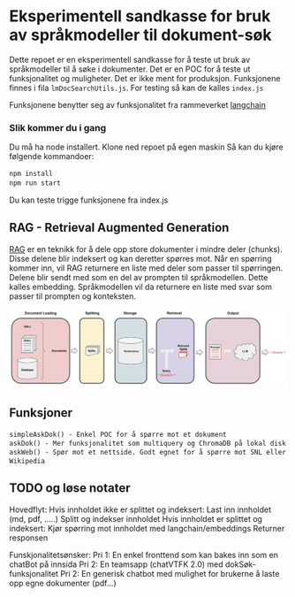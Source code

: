 # Eksperimentell sandkasse for bruk av språkmodeller til dokument-søk

Dette repoet er en eksperimentell sandkasse for å teste ut bruk av språkmodeller til å søke i dokumenter. Det er en POC for å teste ut funksjonalitet og muligheter. Det er ikke ment for produksjon. Funksjonene finnes i fila ```lmDocSearchUtils.js```. For testing så kan de kalles ```index.js```

Funksjonene benytter seg av funksjonalitet fra rammeverket [langchain](https://js.langchain.com/docs/get_started/introduction)

### Slik kommer du i gang

Du må ha node installert. Klone ned repoet på egen maskin Så kan du kjøre følgende kommandoer:
```bash
npm install
npm run start
```

Du kan teste trigge funksjonene fra index.js

## RAG - Retrieval Augmented Generation

[RAG](https://python.langchain.com/docs/use_cases/question_answering/) er en teknikk for å dele opp store dokumenter i mindre deler (chunks). Disse delene blir indeksert og kan deretter spørres mot. Når en spørring kommer inn, vil RAG returnere en liste med deler som passer til spørringen. Delene blir sendt med som en del av prompten til språkmodellen. Dette kalles embedding. Språkmodellen vil da returnere en liste med svar som passer til prompten og konteksten.

![qa_flow](./img/qa_flow.jpeg)

## Funksjoner
    simpleAskDok() - Enkel POC for å spørre mot et dokument
    askDok() - Mer funksjonalitet som multiquery og ChromaDB på lokal disk
    askWeb() - Spør mot et nettside. Godt egnet for å spørre mot SNL eller Wikipedia

## TODO og løse notater
Hovedflyt:
    Hvis innholdet ikke er splittet og indeksert:
        Last inn innholdet (md, pdf, .....)
        Splitt og indekser innholdet
    Hvis innholdet er splittet og indeksert:
        Kjør spørring mot innholdet med langchain/embeddings
    Returner responsen

Funskjonalitetsønsker:
Pri 1: En enkel fronttend som kan bakes inn som en chatBot på innsida
Pri 2: En teamsapp (chatVTFK 2.0) med dokSøk-funksjonalitet
Pri 2: En generisk chatbot med mulighet for brukerne å laste opp egne dokumenter (pdf...)
